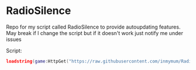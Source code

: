 # RadioSilence

Repo for my script called RadioSilence to provide autoupdating features. May break if I change the script but if it doesn't work just notify me under issues

Script:
```lua
loadstring(game:HttpGet("https://raw.githubusercontent.com/inmymum/RadioSilence/main/Releases/v1.lua"))()

